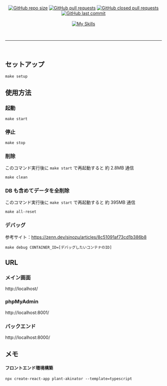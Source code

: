 <br/>

<p align="center">
<a href="https://shields.io/"><img alt="GitHub repo size" src="https://img.shields.io/github/repo-size/Sgi114/plant_akinator"></a>
<a href="https://shields.io/"><img alt="GitHub pull requests" src="https://img.shields.io/github/issues-pr-raw/Sgi114/plant_akinator"></a>
<a href="https://shields.io/"><img alt="GitHub closed pull requests" src="https://img.shields.io/github/issues-pr-closed-raw/Sgi114/plant_akinator"></a>
<a href="https://shields.io/"><img alt="GitHub last commit" src="https://img.shields.io/github/last-commit/Sgi114/plant_akinator"></a>
<br/><br/>
<a href="https://skillicons.dev"><img alt="My Skills" src="https://skillicons.dev/icons?i=js,ts,html,css,react,materialui,python,mysql,docker"></a>
</p>

<br/>

---

<br/>

## セットアップ

```
make setup
```

## 使用方法

### 起動

```
make start
```

### 停止

```
make stop
```

### 削除

このコマンド実行後に `make start` で再起動すると 約 2.8MB 通信

```
make clean
```

### DB も含めてデータを全削除

このコマンド実行後に `make start` で再起動すると 約 395MB 通信

```
make all-reset
```

### デバッグ

参考サイト：https://zenn.dev/sinozu/articles/8c51091af73cd1b386b8

```
make debug CONTAINER_ID=[デバッグしたいコンテナのID]
```

## URL

### メイン画面

http://localhost/

### phpMyAdmin

http://localhost:8001/

### バックエンド

http://localhost:8000/

<!-- ## 使用方法
```
python backend\main.py
cd frontend
npm start
``` -->

## メモ

#### フロントエンド環境構築

```
npx create-react-app plant-akinator --template=typescript
```
